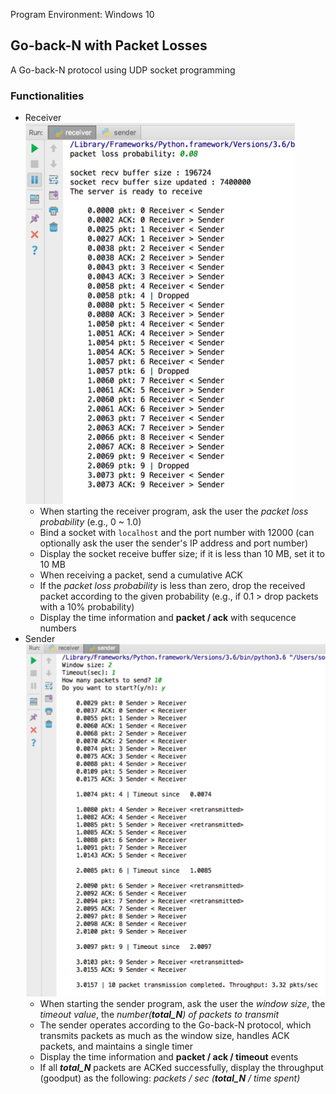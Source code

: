 Program Environment: Windows 10

## Go-back-N with Packet Losses

A Go-back-N protocol using UDP socket programming

### Functionalities
* Receiver
![receiver program](./images/receiver.png)
	* When starting the receiver program, ask the user the *packet loss probability* (e.g., 0 ~ 1.0)
	* Bind a socket with `localhost` and the port number with 12000 (can optionally ask the user the sender's IP address and port number)
	* Display the socket receive buffer size; if it is less than 10 MB, set it to 10 MB
	* When receiving a packet, send a cumulative ACK
	* If the *packet loss probability* is less than zero, drop the received packet according to the given probability (e.g., if 0.1 > drop packets with a 10% probability)
	* Display the time information and **packet / ack** with sequcence numbers
* Sender
![sender program](./images/sender.png)
	* When starting the sender program, ask the user the *window size*, the *timeout value*, the *number(****total_N****) of packets to transmit*
	* The sender operates according to the Go-back-N protocol, which transmits packets as much as the window size, handles ACK packets, and maintains a single timer
	* Display the time information and **packet / ack / timeout** events
	* If all ***total_N*** packets are ACKed successfully, display the throughput (goodput) as the following: *packets / sec (****total_N**** / time spent)*

